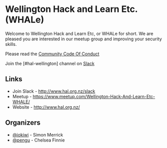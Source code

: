 # Wellington Hack and Learn Etc. (WHALe)

Welcome to Wellington Hack and Learn Etc, or WHALe for short. We are pleased
you are interested in our meetup group and improving your security skills.

Please read the [Community Code Of Conduct](CodeOfConduct.md)

Join the [#hal-wellington] channel on [Slack](http://www.hal.org.nz/slack)

## Links

 * Join Slack - http://www.hal.org.nz/slack
 * Meetup - https://www.meetup.com/Wellington-Hack-And-Learn-Etc-WHALE/
 * Website - http://www.hal.org.nz/

## Organizers

* [@iokiwi](https://twitter.com/iokiwi) - Simon Merrick
* [@pengu](https://twitter.com/pengu_frost) - Chelsea Finnie
